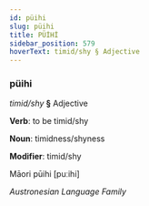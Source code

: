 ```yaml
---
id: püihi
slug: püihi
title: PÜİHİ
sidebar_position: 579
hoverText: timid/shy § Adjective
---
```


### püihi

*timid/shy* **§** Adjective

**Verb**: to be timid/shy

**Noun**: timidness/shyness

**Modifier**: timid/shy

Māori pūihi [puːihi]

*Austronesian Language Family*